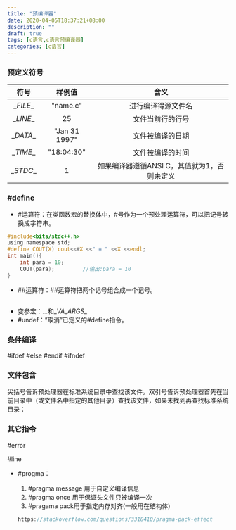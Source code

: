 ```yaml
---
title: "预编译器"
date: 2020-04-05T18:37:21+08:00
description: ""
draft: true
tags: [c语言,c语言预编译器]
categories: [c语言]
---
```


### 预定义符号

|   符号    |    样例值     |                    含义                     |
| :-------: | :-----------: | :-----------------------------------------: |
| \__FILE__ |   "name.c"    |             进行编译得源文件名              |
| \__LINE__ |      25       |              文件当前行的行号               |
| \__DATA__ | "Jan 31 1997" |              文件被编译的日期               |
| \__TIME__ |  "18:04:30"   |              文件被编译的时间               |
| \__STDC__ |       1       | 如果编译器遵循ANSI C，其值就为1，否则未定义 |

### #define

* #运算符：在类函数宏的替换体中，#号作为一个预处理运算符，可以把记号转换成字符串。

```c
#include<bits/stdc++.h>
using namespace std;
#define COUT(X) cout<<#X <<" = " <<X <<endl;
int main(){
    int para = 10;
    COUT(para);    		//输出:para = 10
}
```

* ##运算符：##运算符把两个记号组合成一个记号。

```c

```

* 变参宏：...和\__VA_ARGS__
* #undef：”取消”已定义的#define指令。

### 条件编译

#ifdef #else #endif #ifndef

### 文件包含

尖括号告诉预处理器在标准系统目录中查找该文件。双引号告诉预处理器首先在当前目录中（或文件名中指定的其他目录）查找该文件，如果未找到再查找标准系统目录：

### 其它指令

#error

#line

* #progma：

  1. \#pragma message 用于自定义编译信息
  2. \#pragma once 用于保证头文件只被编译一次
  3. \#pragama pack用于指定内存对齐(一般用在结构体)

  ```c
  https://stackoverflow.com/questions/3318410/pragma-pack-effect
  ```

  